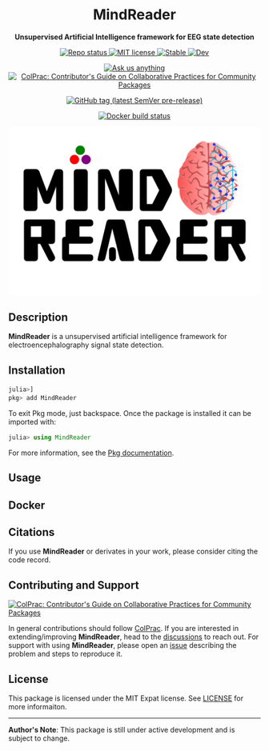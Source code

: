 <!-- Title -->
<h1 align="center">
  MindReader
</h1>

<!-- description -->
<p align="center">
  <strong>Unsupervised Artificial Intelligence framework for EEG state detection</strong>
</p>

<!-- Information badges -->
<p align="center">
  <a href="https://www.repostatus.org/#active">
    <img alt="Repo status" src="https://www.repostatus.org/badges/latest/active.svg?style=flat-square" />
  </a>
  <a href="https://mit-license.org">
    <img alt="MIT license" src="https://img.shields.io/badge/License-MIT-blue.svg?style=flat-square">
  </a>
  <a href="https://DanielRivasMD.github.io/MindReader.jl/stable">
    <img alt="Stable" src="https://img.shields.io/badge/docs-stable-blue.svg">
  </a>
  </a>
  <a href="https://DanielRivasMD.github.io/MindReader.jl/dev">
    <img alt="Dev" src="https://img.shields.io/badge/docs-dev-blue.svg">
  </a>
</p>

<!-- Community -->
<p align="center">
  <a href="https://github.com/DanielRivasMD/MindReader.jl/discussions">
    <img alt="Ask us anything" src="https://img.shields.io/badge/Ask%20us-anything-1abc9c.svg?style=flat-square">
  </a>
  <a href="https://github.com/SciML/ColPrac">
    <img alt="ColPrac: Contributor's Guide on Collaborative Practices for Community Packages" src="https://img.shields.io/badge/ColPrac-Contributor's%20Guide-blueviolet?style=flat-square">
  </a>
</p>

<!-- Version and documentation badges -->
<p align="center">
  <a href="https://github.com/DanielRivasMD/MindReader.jl/releases">
    <img alt="GitHub tag (latest SemVer pre-release)" src="https://img.shields.io/github/v/tag/DanielRivasMD/MindReader.jl?include_prereleases&label=latest%20version&logo=github&sort=semver&style=flat-square">
  </a>
</p>

<!-- CI/CD badges -->
<p align="center">
  <a href="https://hub.docker.com/r/eakkuratov/final_dummy">
    <img alt="Docker build status" src="https://img.shields.io/docker/cloud/build/eakkuratov/final_dummy?label=Docker&logo=docker&logoColor=white&style=flat-square">
  </a>
</p>

![MindReader Logo](assets/MindReader.png)

## Description

**MindReader** is a unsupervised artificial intelligence framework for electroencephalography signal state detection.

## Installation

```julia
julia>]
pkg> add MindReader
```

To exit Pkg mode, just backspace. Once the package is installed it can be imported with:

```julia
julia> using MindReader
```

For more information, see the [Pkg documentation](https://docs.julialang.org/en/v1/stdlib/Pkg/).

## Usage

## Docker

## Citations

If you use **MindReader** or derivates in your work, please consider citing the code record.

## Contributing and Support

[![ColPrac: Contributor's Guide on Collaborative Practices for Community Packages](https://img.shields.io/badge/ColPrac-Contributor's%20Guide-blueviolet)](https://github.com/SciML/ColPrac)

In general contributions should follow [ColPrac](https://github.com/SciML/ColPrac). If you are interested in extending/improving **MindReader**, head to the [discussions](https://github.com/DanielRivasMD/MindReader/discussions) to reach out. For support with using **MindReader**, please open an [issue](https://github.com/DanielRivasMD/MindReader/issues/new/) describing the problem and steps to reproduce it.

## License

This package is licensed under the MIT Expat license. See [LICENSE](LICENSE) for more informaiton.

---

**Author's Note**: This package is still under active development and is subject to change.
